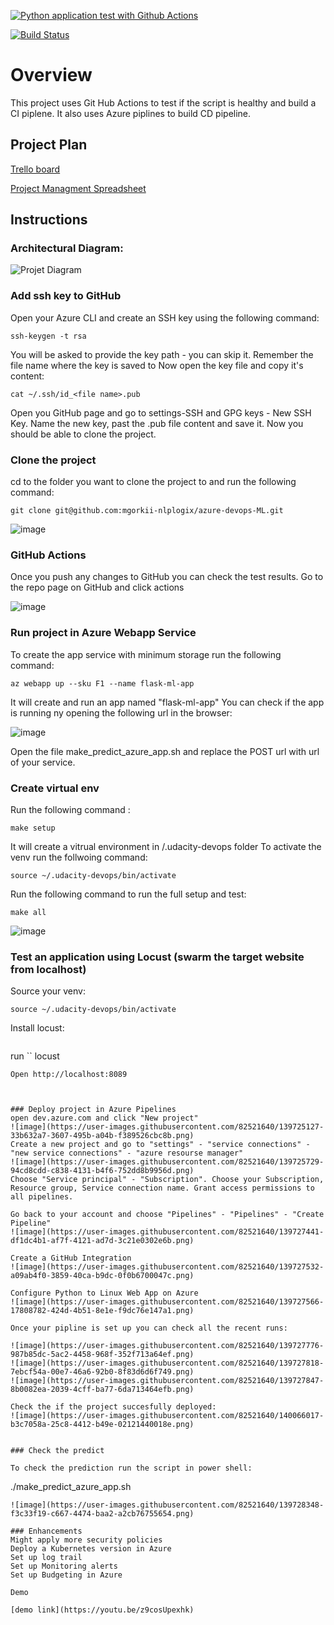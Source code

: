 [![Python application test with Github Actions](https://github.com/mgorkii-nlplogix/azure-devops-ML/actions/workflows/pythonapp.yml/badge.svg)](https://github.com/mgorkii-nlplogix/azure-devops-ML/actions/workflows/pythonapp.yml)

[![Build Status](https://dev.azure.com/mgorki/flask-ml-app-deploy/_apis/build/status/mgorkii-nlplogix.azure-devops-ML?branchName=main)](https://dev.azure.com/mgorki/flask-ml-app-deploy/_build/latest?definitionId=3&branchName=main)

# Overview
This project uses Git Hub Actions to test if the script is healthy and build a CI piplene. It also uses Azure piplines to build CD pipeline. 

## Project Plan
[Trello board](https://trello.com/b/EsRMtX99/devops-pipeline) 


[Project Managment Spreadsheet](https://github.com/mgorkii-nlplogix/azure-devops-ML/blob/main/project-management.xlsx)

## Instructions
 
### Architectural Diagram: 
![Projet Diagram](https://user-images.githubusercontent.com/82521640/139153485-6cb3ce0b-a007-49a4-9016-90a48b0d7269.png)

### Add ssh key to GitHub 

Open your Azure CLI and create an SSH key using the following command: 
```
ssh-keygen -t rsa
```
You will be asked to provide the key path - you can skip it. Remember the file name where the key is saved to 
Now open the key file and copy it's content: 
```
cat ~/.ssh/id_<file name>.pub
```
Open you GitHub page and go to settings-SSH and GPG keys - New SSH Key. Name the new key, past the .pub file content and save it. 
Now you should be able to clone the project. 

### Clone the project 

cd to the folder you want to clone the project to and run the following command: 
```
git clone git@github.com:mgorkii-nlplogix/azure-devops-ML.git
```
![image](https://user-images.githubusercontent.com/82521640/139696520-e44c0223-f2df-404c-a628-c44dd0665608.png)

### GitHub Actions

Once you push any changes to GitHub you can check the test results. Go to the repo page on GitHub and click actions 

![image](https://user-images.githubusercontent.com/82521640/140065390-1e241378-5b96-4adc-8990-501ff3627e80.png)


### Run project in Azure Webapp Service
To create the app service with minimum storage run the following command: 
```
az webapp up --sku F1 --name flask-ml-app
```
It will create and run an app named "flask-ml-app"
You can check if the app is running ny opening the following url in the browser: 

![image](https://user-images.githubusercontent.com/82521640/139700814-b8a5a6a0-548c-48eb-ad90-d1d251679f43.png)

Open the file make_predict_azure_app.sh and replace the POST url with url of your service.

### Create virtual env
Run the following command : 
```
make setup
```
It will create a vitrual environment in /.udacity-devops folder
To activate the venv run the follwoing command: 

```
source ~/.udacity-devops/bin/activate
```
Run the following command to run the full setup and test: 

```
make all
```
![image](https://user-images.githubusercontent.com/82521640/139702011-b1f881d2-88a8-42b5-a0bc-20d3c7170e24.png)


### Test an application using Locust (swarm the target website from localhost)

Source your venv: 

```
source ~/.udacity-devops/bin/activate
```
Install locust: 
```pip install locust
```
run 
`` locust
```
Open http://localhost:8089



### Deploy project in Azure Pipelines
open dev.azure.com and click "New project"
![image](https://user-images.githubusercontent.com/82521640/139725127-33b632a7-3607-495b-a04b-f389526cbc8b.png)
Create a new project and go to "settings" - "service connections" - "new service connections" - "azure resourse manager"
![image](https://user-images.githubusercontent.com/82521640/139725729-94cd8cdd-c838-4131-b4f6-752dd8b9956d.png)
Choose "Service principal" - "Subscription". Choose your Subscription, Resource group, Service connection name. Grant access permissions to all pipelines. 

Go back to your account and choose "Pipelines" - "Pipelines" - "Create Pipeline"
![image](https://user-images.githubusercontent.com/82521640/139727441-df1dc4b1-af7f-4121-ad7d-3c21e0302e6b.png)

Create a GitHub Integration 
![image](https://user-images.githubusercontent.com/82521640/139727532-a09ab4f0-3859-40ca-b9dc-0f0b6700047c.png)

Configure Python to Linux Web App on Azure
![image](https://user-images.githubusercontent.com/82521640/139727566-17808782-424d-4b51-8e1e-f9dc76e147a1.png)

Once your pipline is set up you can check all the recent runs: 

![image](https://user-images.githubusercontent.com/82521640/139727776-987b85dc-5ac2-4458-968f-352f713a64ef.png)
![image](https://user-images.githubusercontent.com/82521640/139727818-7ebcf54a-00e7-46a6-92b0-8f83d6d6f749.png)
![image](https://user-images.githubusercontent.com/82521640/139727847-8b0082ea-2039-4cff-ba77-6da713464efb.png)

Check the if the project succesfully deployed: 
![image](https://user-images.githubusercontent.com/82521640/140066017-b3c7058a-25c8-4412-b49e-02121440018e.png)


### Check the predict

To check the prediction run the script in power shell: 
```
./make_predict_azure_app.sh
```
![image](https://user-images.githubusercontent.com/82521640/139728348-f3c33f19-c667-4474-baa2-a2cb76755654.png)

### Enhancements
Might apply more security policies 
Deploy a Kubernetes version in Azure
Set up log trail 
Set up Monitoring alerts 
Set up Budgeting in Azure 

Demo

[demo link](https://youtu.be/z9cosUpexhk)
